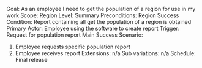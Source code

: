 Goal: As an employee I need to get the population of a region for use in my work
Scope: Region
Level: Summary
Preconditions: Region
Success Condition: Report containing all get the population of a region is obtained
Primary Actor: Employee using the software to create report
Trigger: Request for population report
Main Success Scenario:
1. Employee requests specific population report
2. Employee receives report
Extensions: n/a
Sub variations: n/a
Schedule: Final release
